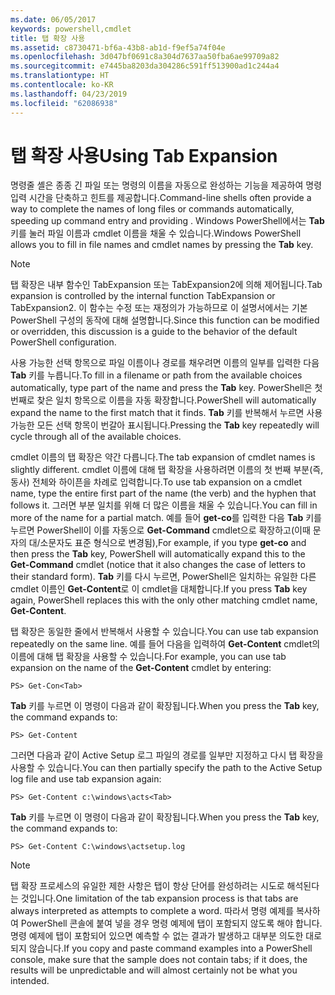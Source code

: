 ```yaml
---
ms.date: 06/05/2017
keywords: powershell,cmdlet
title: 탭 확장 사용
ms.assetid: c8730471-bf6a-43b8-ab1d-f9ef5a74f04e
ms.openlocfilehash: 3d047bf0691c8a304d7637aa50fba6ae99709a82
ms.sourcegitcommit: e7445ba8203da304286c591ff513900ad1c244a4
ms.translationtype: HT
ms.contentlocale: ko-KR
ms.lasthandoff: 04/23/2019
ms.locfileid: "62086938"
---
```

# <a name="using-tab-expansion"></a><span data-ttu-id="c0d0a-103">탭 확장 사용</span><span class="sxs-lookup"><span data-stu-id="c0d0a-103">Using Tab Expansion</span></span>

<span data-ttu-id="c0d0a-104">명령줄 셸은 종종 긴 파일 또는 명령의 이름을 자동으로 완성하는 기능을 제공하여 명령 입력 시간을 단축하고 힌트를 제공합니다.</span><span class="sxs-lookup"><span data-stu-id="c0d0a-104">Command-line shells often provide a way to complete the names of long files or commands automatically, speeding up command entry and providing .</span></span> <span data-ttu-id="c0d0a-105">Windows PowerShell에서는 **Tab** 키를 눌러 파일 이름과 cmdlet 이름을 채울 수 있습니다.</span><span class="sxs-lookup"><span data-stu-id="c0d0a-105">Windows PowerShell allows you to fill in file names and cmdlet names by pressing the **Tab** key.</span></span>

> [!NOTE]
> <span data-ttu-id="c0d0a-106">탭 확장은 내부 함수인 TabExpansion 또는 TabExpansion2에 의해 제어됩니다.</span><span class="sxs-lookup"><span data-stu-id="c0d0a-106">Tab expansion is controlled by the internal function TabExpansion or TabExpansion2.</span></span> <span data-ttu-id="c0d0a-107">이 함수는 수정 또는 재정의가 가능하므로 이 설명서에서는 기본 PowerShell 구성의 동작에 대해 설명합니다.</span><span class="sxs-lookup"><span data-stu-id="c0d0a-107">Since this function can be modified or overridden, this discussion is a guide to the behavior of the default PowerShell configuration.</span></span>

<span data-ttu-id="c0d0a-108">사용 가능한 선택 항목으로 파일 이름이나 경로를 채우려면 이름의 일부를 입력한 다음 **Tab** 키를 누릅니다.</span><span class="sxs-lookup"><span data-stu-id="c0d0a-108">To fill in a filename or path from the available choices automatically, type part of the name and press the **Tab** key.</span></span> <span data-ttu-id="c0d0a-109">PowerShell은 첫 번째로 찾은 일치 항목으로 이름을 자동 확장합니다.</span><span class="sxs-lookup"><span data-stu-id="c0d0a-109">PowerShell will automatically expand the name to the first match that it finds.</span></span> <span data-ttu-id="c0d0a-110">**Tab** 키를 반복해서 누르면 사용 가능한 모든 선택 항목이 번갈아 표시됩니다.</span><span class="sxs-lookup"><span data-stu-id="c0d0a-110">Pressing the **Tab** key repeatedly will cycle through all of the available choices.</span></span>

<span data-ttu-id="c0d0a-111">cmdlet 이름의 탭 확장은 약간 다릅니다.</span><span class="sxs-lookup"><span data-stu-id="c0d0a-111">The tab expansion of cmdlet names is slightly different.</span></span> <span data-ttu-id="c0d0a-112">cmdlet 이름에 대해 탭 확장을 사용하려면 이름의 첫 번째 부분(즉, 동사) 전체와 하이픈을 차례로 입력합니다.</span><span class="sxs-lookup"><span data-stu-id="c0d0a-112">To use tab expansion on a cmdlet name, type the entire first part of the name (the verb) and the hyphen that follows it.</span></span> <span data-ttu-id="c0d0a-113">그러면 부분 일치를 위해 더 많은 이름을 채울 수 있습니다.</span><span class="sxs-lookup"><span data-stu-id="c0d0a-113">You can fill in more of the name for a partial match.</span></span> <span data-ttu-id="c0d0a-114">예를 들어 **get-co**를 입력한 다음 **Tab** 키를 누르면 PowerShell이 이를 자동으로 **Get-Command** cmdlet으로 확장하고(이때 문자의 대/소문자도 표준 형식으로 변경됨),</span><span class="sxs-lookup"><span data-stu-id="c0d0a-114">For example, if you type **get-co** and then press the **Tab** key, PowerShell will automatically expand this to the **Get-Command** cmdlet (notice that it also changes the case of letters to their standard form).</span></span> <span data-ttu-id="c0d0a-115">**Tab** 키를 다시 누르면, PowerShell은 일치하는 유일한 다른 cmdlet 이름인 **Get-Content**로 이 cmdlet을 대체합니다.</span><span class="sxs-lookup"><span data-stu-id="c0d0a-115">If you press **Tab** key again, PowerShell replaces this with the only other matching cmdlet name, **Get-Content**.</span></span>

<span data-ttu-id="c0d0a-116">탭 확장은 동일한 줄에서 반복해서 사용할 수 있습니다.</span><span class="sxs-lookup"><span data-stu-id="c0d0a-116">You can use tab expansion repeatedly on the same line.</span></span> <span data-ttu-id="c0d0a-117">예를 들어 다음을 입력하여 **Get-Content** cmdlet의 이름에 대해 탭 확장을 사용할 수 있습니다.</span><span class="sxs-lookup"><span data-stu-id="c0d0a-117">For example, you can use tab expansion on the name of the **Get-Content** cmdlet by entering:</span></span>

```
PS> Get-Con<Tab>
```

<span data-ttu-id="c0d0a-118">**Tab** 키를 누르면 이 명령이 다음과 같이 확장됩니다.</span><span class="sxs-lookup"><span data-stu-id="c0d0a-118">When you press the **Tab** key, the command expands to:</span></span>

```
PS> Get-Content
```

<span data-ttu-id="c0d0a-119">그러면 다음과 같이 Active Setup 로그 파일의 경로를 일부만 지정하고 다시 탭 확장을 사용할 수 있습니다.</span><span class="sxs-lookup"><span data-stu-id="c0d0a-119">You can then partially specify the path to the Active Setup log file and use tab expansion again:</span></span>

```
PS> Get-Content c:\windows\acts<Tab>
```

<span data-ttu-id="c0d0a-120">**Tab** 키를 누르면 이 명령이 다음과 같이 확장됩니다.</span><span class="sxs-lookup"><span data-stu-id="c0d0a-120">When you press the **Tab** key, the command expands to:</span></span>

```
PS> Get-Content C:\windows\actsetup.log
```

> [!NOTE]
> <span data-ttu-id="c0d0a-121">탭 확장 프로세스의 유일한 제한 사항은 탭이 항상 단어를 완성하려는 시도로 해석된다는 것입니다.</span><span class="sxs-lookup"><span data-stu-id="c0d0a-121">One limitation of the tab expansion process is that tabs are always interpreted as attempts to complete a word.</span></span> <span data-ttu-id="c0d0a-122">따라서 명령 예제를 복사하여 PowerShell 콘솔에 붙여 넣을 경우 명령 예제에 탭이 포함되지 않도록 해야 합니다. 명령 예제에 탭이 포함되어 있으면 예측할 수 없는 결과가 발생하고 대부분 의도한 대로 되지 않습니다.</span><span class="sxs-lookup"><span data-stu-id="c0d0a-122">If you copy and paste command examples into a PowerShell console, make sure that the sample does not contain tabs; if it does, the results will be unpredictable and will almost certainly not be what you intended.</span></span>